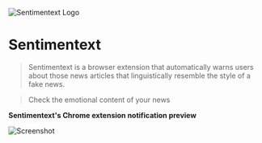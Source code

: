 ![Sentimentext Logo](https://github.com/trimalcione/sentimentext/blob/master/res/logo.png?raw=true)

# Sentimentext

> Sentimentext is a browser extension that automatically warns users about those news articles that linguistically resemble the style of a fake news.

> Check the emotional content of your news

**Sentimentext's Chrome extension notification preview**

![Screenshot](https://github.com/trimalcione/sentimentext/blob/master/res/screenshot.jpg?raw=true)
